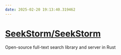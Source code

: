 ```yaml
---
date: 2025-02-20 19:13:40.319462
---
```


# [SeekStorm/SeekStorm](https://github.com/SeekStorm/SeekStorm)

Open-source full-text search library and server in Rust